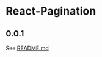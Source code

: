 # React-Pagination
## 0.0.1
See [README.md](https://github.com/kagawagao/react-pagination/blob/master/README.md)

